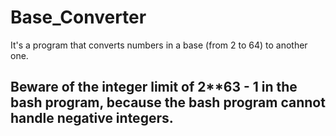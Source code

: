 # Base_Converter
It's a program that converts numbers in a base (from 2 to 64) to another one.

## Beware of the integer limit of 2**63 - 1 in the bash program, because the bash program cannot handle negative integers.
